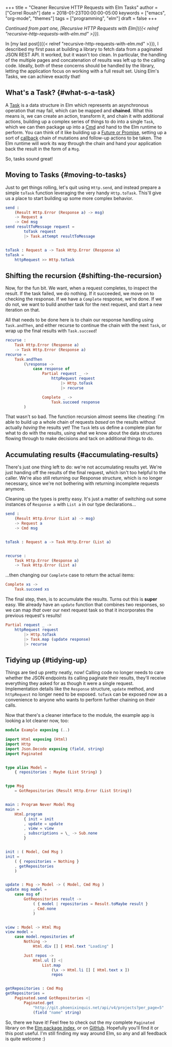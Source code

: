 +++
title = "Cleaner Recursive HTTP Requests with Elm Tasks"
author = ["Correl Roush"]
date = 2018-01-23T00:00:00-05:00
keywords = ["emacs", "org-mode", "themes"]
tags = ["programming", "elm"]
draft = false
+++

_Continued from part one, [Recursive HTTP Requests with Elm]({{< relref "recursive-http-requests-with-elm.md" >}})._

In [my last post]({{< relref "recursive-http-requests-with-elm.md" >}}), I described my first pass at building a library to
fetch data from a paginated JSON REST API. It worked, but it wasn't
too clean. In particular, the handling of the multiple pages and
concatenation of results was left up to the calling code. Ideally,
both of these concerns should be handled by the library, letting the
application focus on working with a full result set. Using Elm's
Tasks, we can achieve exactly that!


## What's a Task? {#what-s-a-task}

A [Task](http://package.elm-lang.org/packages/elm-lang/core/5.1.1/Task) is a data structure in Elm which represents an asynchronous
operation that may fail, which can be mapped and **chained**. What this
means is, we can create an action, transform it, and chain it with
additional actions, building up a complex series of things to do into
a single `Task`, which we can then package up into a [Cmd](http://package.elm-lang.org/packages/elm-lang/core/5.1.1/Platform-Cmd#Cmd) and hand to
the Elm runtime to perform. You can think of it like building up a
[Future or Promise](https://en.wikipedia.org/wiki/Futures%5Fand%5Fpromises), setting up a sort of [callback](https://en.wikipedia.org/wiki/Callback%5F(computer%5Fprogramming)) chain of mutations
and follow-up actions to be taken. The Elm runtime will work its way
through the chain and hand your application back the result in the
form of a `Msg`.

So, tasks sound great!


## Moving to Tasks {#moving-to-tasks}

Just to get things rolling, let's quit using `Http.send`, and instead
prepare a simple `toTask` function leveraging the very handy
`Http.toTask`. This'll give us a place to start building up some more
complex behavior.

```elm
send :
    (Result Http.Error (Response a) -> msg)
    -> Request a
    -> Cmd msg
send resultToMessage request =
        toTask request
        |> Task.attempt resultToMessage


toTask : Request a -> Task Http.Error (Response a)
toTask =
    httpRequest >> Http.toTask
```


## Shifting the recursion {#shifting-the-recursion}

Now, for the fun bit. We want, when a request completes, to inspect
the result. If the task failed, we do nothing. If it succeeded, we
move on to checking the response. If we have a `Complete` response,
we're done. If we do not, we want to build another task for the next
request, and start a new iteration on that.

All that needs to be done here is to chain our response handling using
`Task.andThen`, and either recurse to continue the chain with the next
`Task`, or wrap up the final results with `Task.succeed`!

```elm
recurse :
    Task Http.Error (Response a)
    -> Task Http.Error (Response a)
recurse =
    Task.andThen
        (\response ->
            case response of
                Partial request _ ->
                    httpRequest request
                        |> Http.toTask
                        |> recurse

                Complete _ ->
                    Task.succeed response
        )
```

That wasn't so bad. The function recursion almost seems like cheating:
I'm able to build up a whole chain of requests _based_ on the results
without actually _having_ the results yet! The `Task` lets us define a
complete plan for what to do with the results, using what we know
about the data structures flowing through to make decisions and tack
on additional things to do.


## Accumulating results {#accumulating-results}

There's just one thing left to do: we're not accumulating results yet.
We're just handing off the results of the final request, which isn't
too helpful to the caller. We're also still returning our Response
structure, which is no longer necessary, since we're not bothering
with returning incomplete requests anymore.

Cleaning up the types is pretty easy. It's just a matter of switching
out some instances of `Response a` with `List a` in our type
declarations...

```elm
send :
    (Result Http.Error (List a) -> msg)
    -> Request a
    -> Cmd msg


toTask : Request a -> Task Http.Error (List a)


recurse :
    Task Http.Error (Response a)
    -> Task Http.Error (List a)
```

...then changing our `Complete` case to return the actual items:

```elm
Complete xs ->
    Task.succeed xs
```

The final step, then, is to accumulate the results. Turns out this is
**super** easy. We already have an `update` function that combines two
responses, so we can map _that_ over our next request task so that it
incorporates the previous request's results!

```elm
Partial request _ ->
    httpRequest request
        |> Http.toTask
        |> Task.map (update response)
        |> recurse
```


## Tidying up {#tidying-up}

Things are tied up pretty neatly, now! Calling code no longer needs to
care whether the JSON endpoints its calling paginate their results,
they'll receive everything they asked for as though it were a single
request. Implementation details like the `Response` structure,
`update` method, and `httpRequest` no longer need to be exposed.
`toTask` can be exposed now as a convenience to anyone who wants to
perform further chaining on their calls.

Now that there's a cleaner interface to the module, the example app is
looking a lot cleaner now, too:

```elm
module Example exposing (..)

import Html exposing (Html)
import Http
import Json.Decode exposing (field, string)
import Paginated


type alias Model =
    { repositories : Maybe (List String) }


type Msg
    = GotRepositories (Result Http.Error (List String))


main : Program Never Model Msg
main =
    Html.program
        { init = init
        , update = update
        , view = view
        , subscriptions = \_ -> Sub.none
        }


init : ( Model, Cmd Msg )
init =
    ( { repositories = Nothing }
    , getRepositories
    )


update : Msg -> Model -> ( Model, Cmd Msg )
update msg model =
    case msg of
        GotRepositories result ->
            ( { model | repositories = Result.toMaybe result }
            , Cmd.none
            )


view : Model -> Html Msg
view model =
    case model.repositories of
        Nothing ->
            Html.div [] [ Html.text "Loading" ]

        Just repos ->
            Html.ul [] <|
                List.map
                    (\x -> Html.li [] [ Html.text x ])
                    repos


getRepositories : Cmd Msg
getRepositories =
    Paginated.send GotRepositories <|
        Paginated.get
            "http://git.phoenixinquis.net/api/v4/projects?per_page=5"
            (field "name" string)
```

So, there we have it! Feel free to check out the my complete
`Paginated` library on the [Elm package index](http://package.elm-lang.org/packages/correl/elm-paginated/latest), or on [GitHub](https://github.com/correl/elm-paginated). Hopefully
you'll find it or this post useful. I'm still finding my way around
Elm, so any and all feedback is quite welcome :)
